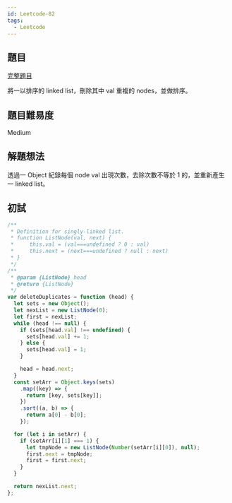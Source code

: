 ```yaml
---
id: Leetcode-82
tags:
  - Leetcode
---
```


## 題目

[完整題目](https://leetcode.com/problems/remove-duplicates-from-sorted-list-ii/)

將一以排序的 linked list，刪除其中 val 重複的 nodes，並做排序。

## 題目難易度

Medium

## 解題想法

透過一 Object 紀錄每個 node val 出現次數，去除次數不等於 1 的，並重新產生一 linked list。

## 初試

```javascript
/**
 * Definition for singly-linked list.
 * function ListNode(val, next) {
 *     this.val = (val===undefined ? 0 : val)
 *     this.next = (next===undefined ? null : next)
 * }
 */
/**
 * @param {ListNode} head
 * @return {ListNode}
 */
var deleteDuplicates = function (head) {
  let sets = new Object();
  let nexList = new ListNode(0);
  let first = nexList;
  while (head !== null) {
    if (sets[head.val] !== undefined) {
      sets[head.val] += 1;
    } else {
      sets[head.val] = 1;
    }

    head = head.next;
  }
  const setArr = Object.keys(sets)
    .map((key) => {
      return [key, sets[key]];
    })
    .sort((a, b) => {
      return a[0] - b[0];
    });

  for (let i in setArr) {
    if (setArr[i][1] === 1) {
      let tmpNode = new ListNode(Number(setArr[i][0]), null);
      first.next = tmpNode;
      first = first.next;
    }
  }

  return nexList.next;
};
```
